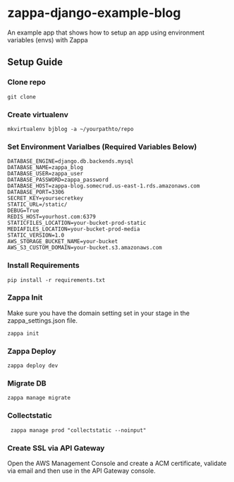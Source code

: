 # zappa-django-example-blog
An example app that shows how to setup an app using environment variables (envs) with Zappa


## Setup Guide

### Clone repo
```
git clone
```

### Create virtualenv

```
mkvirtualenv bjblog -a ~/yourpathto/repo
```

### Set Environment Varialbes (Required Variables Below)

```
DATABASE_ENGINE=django.db.backends.mysql
DATABASE_NAME=zappa_blog
DATABASE_USER=zappa_user
DATABASE_PASSWORD=zappa_password
DATABASE_HOST=zappa-blog.somecrud.us-east-1.rds.amazonaws.com
DATABASE_PORT=3306
SECRET_KEY=yoursecretkey
STATIC_URL=/static/
DEBUG=True
REDIS_HOST=yourhost.com:6379
STATICFILES_LOCATION=your-bucket-prod-static
MEDIAFILES_LOCATION=your-bucket-prod-media
STATIC_VERSION=1.0
AWS_STORAGE_BUCKET_NAME=your-bucket
AWS_S3_CUSTOM_DOMAIN=your-bucket.s3.amazonaws.com
```

### Install Requirements

```pip install -r requirements.txt```

### Zappa Init

Make sure you have the domain setting set in your stage in the zappa_settings.json file. 

```zappa init```


### Zappa Deploy

```zappa deploy dev```

### Migrate DB

```zappa manage migrate```

### Collectstatic

``` zappa manage prod "collectstatic --noinput"```

### Create SSL via API Gateway

Open the AWS Management Console and create a ACM certificate, validate via email 
and then use in the API Gateway console.
  
